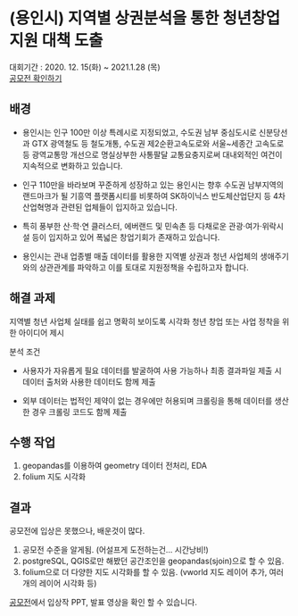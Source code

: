 # (용인시) 지역별 상권분석을 통한 청년창업 지원 대책 도출 

대회기간 : 2020. 12. 15(화) ~ 2021.1.28 (목)   
[공모전 확인하기](https://compas.lh.or.kr/subj/past/info?subjNo=SBJ_2012_002)

## 배경
- 용인시는 인구 100만 이상 특례시로 지정되었고, 수도권 남부 중심도시로 신분당선과
GTX 광역철도 등 철도개통, 수도권 제2순환고속도로와 서울~세종간 고속도로 등 광역교통망 개선으로
명실상부한 사통팔달 교통요충지로써 대내외적인 여건이 지속적으로 변화하고 있습니다.

- 인구 110만을 바라보며 꾸준하게 성장하고 있는 용인시는 향후 수도권 남부지역의 랜드마크가 될
기흥역 플랫폼시티를 비롯하여 SK하이닉스 반도체산업단지 등 4차 산업혁명과 관련된 업체들이 입지하고 있습니다.

- 특히 풍부한 산‧학‧연 클러스터, 에버랜드 및 민속촌 등 다채로운 관광·여가·위락시설 등이 입지하고 있어
폭넓은 창업기회가 존재하고 있습니다.

- 용인시는 관내 업종별 매출 데이터를 활용한 지역별 상권과 청년 사업체의 생애주기와의 상관관계를 파악하고
이를 토대로 지원정책을 수립하고자 합니다.

## 해결 과제
  지역별 청년 사업체 실태를 쉽고 명확히 보이도록 시각화
  청년 창업 또는 사업 정착을 위한 아이디어 제시
  
  분석 조건
- 사용자가 자유롭게 필요 데이터를 발굴하여 사용 가능하나 최종 결과파일 제출 시
  데이터 출처와 사용한 데이터도 함께 제출
  
- 외부 데이터는 법적인 제약이 없는 경우에만 허용되며 크롤링을 통해 데이터를 생산 한 경우
  크롤링 코드도 함께 제출

## 수행 작업

1. geopandas를 이용하여 geometry 데이터 전처리, EDA
2. folium 지도 시각화

## 결과

공모전에 입상은 못했으나, 배운것이 많다.  

1. 공모전 수준을 알게됨. (어설프게 도전하는건... 시간낭비!)
2. postgreSQL, QGIS로만 해봤던 공간조인을 geopandas(sjoin)으로 할 수 있음.
3. folium으로 더 다양한 지도 시각화를 할 수 있음. (vworld 지도 레이어 추가, 여러개의 레이어 시각화 등)

[공모전](https://compas.lh.or.kr/subj/past/code-list?subjNo=SBJ_2012_002)에서 입상작 PPT, 발표 영상을 확인 할 수 있습니다.


